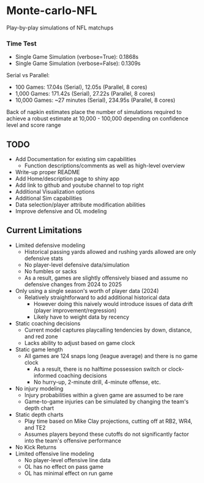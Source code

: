 # Monte-carlo-NFL
Play-by-play simulations of NFL matchups

### Time Test
* Single Game Simulation (verbose=True): 0.1868s
* Single Game Simulation (verbose=False): 0.1309s

Serial vs Parallel:
* 100 Games: 17.04s (Serial), 12.05s (Parallel, 8 cores)
* 1,000 Games: 171.42s (Serial), 27.22s (Parallel, 8 cores)
* 10,000 Games: ~27 minutes (Serial), 234.95s (Parallel, 8 cores)

Back of napkin estimates place the number of simulations required to achieve a robust estimate at 10,000 - 100,000 depending on confidence level and score range

## TODO
* Add Documentation for existing sim capabilities
    * Function descriptions/comments as well as high-level overview
* Write-up proper README
* Add Home/description page to shiny app
* Add link to github and youtube channel to top right
* Additional Visualization options
* Additional Sim capabilities
* Data selection/player attribute modification abilities
* Improve defensive and OL modeling

## Current Limitations
* Limited defensive modeling
    * Historical passing yards allowed and rushing yards allowed are only defensive stats
    * No player-level defensive data/simulation
    * No fumbles or sacks
    * As a result, games are slightly offensively biased and assume no defensive changes from 2024 to 2025
* Only using a single season's worth of player data (2024)
    * Relatively straightforward to add additional historical data
        * However doing this naively would introduce issues of data drift (player improvement/regression)
        * Likely have to weight data by recency
* Static coaching decisions
    * Current model captures playcalling tendencies by down, distance, and red zone
    * Lacks ability to adjust based on game clock 
* Static game length
    * All games are 124 snaps long (league average) and there is no game clock
        * As a result, there is no halftime possession switch or clock-informed coaching decisions
        * No hurry-up, 2-minute drill, 4-minute offense, etc.
* No injury modeling
    * Injury probabilities within a given game are assumed to be rare
    * Game-to-game injuries can be simulated by changing the team's depth chart
* Static depth charts
    * Play time based on Mike Clay projections, cutting off at RB2, WR4, and TE2
    * Assumes players beyond these cutoffs do not significantly factor into the team's offensive performance
* No Kick Returns
* Limited offensive line modeling
    * No player-level offensive line data
    * OL has no effect on pass game
    * OL has minimal effect on run game